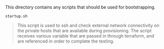 This directory contains any scripts that should be used for bootstrapping.

`startup.sh`
> This script is used to ssh and check external network connectivity on the private hosts that are available during provisioning.
> The script receives various variable that are passed in through terraform, and are referenced in order to complete the testing.

